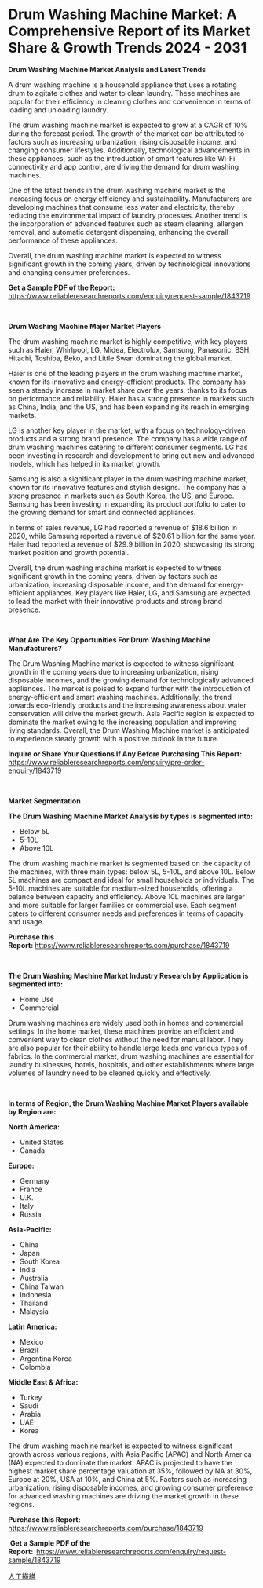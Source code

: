 <p><h1>Drum Washing Machine Market: A Comprehensive Report of its Market Share & Growth Trends 2024 - 2031</h1></p><p><strong>Drum Washing Machine Market Analysis and Latest Trends</strong></p>
<p><p>A drum washing machine is a household appliance that uses a rotating drum to agitate clothes and water to clean laundry. These machines are popular for their efficiency in cleaning clothes and convenience in terms of loading and unloading laundry. </p><p>The drum washing machine market is expected to grow at a CAGR of 10% during the forecast period. The growth of the market can be attributed to factors such as increasing urbanization, rising disposable income, and changing consumer lifestyles. Additionally, technological advancements in these appliances, such as the introduction of smart features like Wi-Fi connectivity and app control, are driving the demand for drum washing machines.</p><p>One of the latest trends in the drum washing machine market is the increasing focus on energy efficiency and sustainability. Manufacturers are developing machines that consume less water and electricity, thereby reducing the environmental impact of laundry processes. Another trend is the incorporation of advanced features such as steam cleaning, allergen removal, and automatic detergent dispensing, enhancing the overall performance of these appliances.</p><p>Overall, the drum washing machine market is expected to witness significant growth in the coming years, driven by technological innovations and changing consumer preferences.</p></p>
<p><strong>Get a Sample PDF of the Report:&nbsp;</strong> <a href="https://www.reliableresearchreports.com/enquiry/request-sample/1843719">https://www.reliableresearchreports.com/enquiry/request-sample/1843719</a></p>
<p>&nbsp;</p>
<p><strong>Drum Washing Machine Major Market Players</strong></p>
<p><p>The drum washing machine market is highly competitive, with key players such as Haier, Whirlpool, LG, Midea, Electrolux, Samsung, Panasonic, BSH, Hitachi, Toshiba, Beko, and Little Swan dominating the global market. </p><p>Haier is one of the leading players in the drum washing machine market, known for its innovative and energy-efficient products. The company has seen a steady increase in market share over the years, thanks to its focus on performance and reliability. Haier has a strong presence in markets such as China, India, and the US, and has been expanding its reach in emerging markets.</p><p>LG is another key player in the market, with a focus on technology-driven products and a strong brand presence. The company has a wide range of drum washing machines catering to different consumer segments. LG has been investing in research and development to bring out new and advanced models, which has helped in its market growth.</p><p>Samsung is also a significant player in the drum washing machine market, known for its innovative features and stylish designs. The company has a strong presence in markets such as South Korea, the US, and Europe. Samsung has been investing in expanding its product portfolio to cater to the growing demand for smart and connected appliances.</p><p>In terms of sales revenue, LG had reported a revenue of $18.6 billion in 2020, while Samsung reported a revenue of $20.61 billion for the same year. Haier had reported a revenue of $29.9 billion in 2020, showcasing its strong market position and growth potential.</p><p>Overall, the drum washing machine market is expected to witness significant growth in the coming years, driven by factors such as urbanization, increasing disposable income, and the demand for energy-efficient appliances. Key players like Haier, LG, and Samsung are expected to lead the market with their innovative products and strong brand presence.</p></p>
<p>&nbsp;</p>
<p><strong>What Are The Key Opportunities For Drum Washing Machine Manufacturers?</strong></p>
<p><p>The Drum Washing Machine market is expected to witness significant growth in the coming years due to increasing urbanization, rising disposable incomes, and the growing demand for technologically advanced appliances. The market is poised to expand further with the introduction of energy-efficient and smart washing machines. Additionally, the trend towards eco-friendly products and the increasing awareness about water conservation will drive the market growth. Asia Pacific region is expected to dominate the market owing to the increasing population and improving living standards. Overall, the Drum Washing Machine market is anticipated to experience steady growth with a positive outlook in the future.</p></p>
<p><strong>Inquire or Share Your Questions If Any Before Purchasing This Report:</strong> <a href="https://www.reliableresearchreports.com/enquiry/pre-order-enquiry/1843719">https://www.reliableresearchreports.com/enquiry/pre-order-enquiry/1843719</a></p>
<p>&nbsp;</p>
<p><strong>Market Segmentation</strong></p>
<p><strong>The Drum Washing Machine Market Analysis by types is segmented into:</strong></p>
<p><ul><li>Below 5L</li><li>5-10L</li><li>Above 10L</li></ul></p>
<p><p>The drum washing machine market is segmented based on the capacity of the machines, with three main types: below 5L, 5-10L, and above 10L. Below 5L machines are compact and ideal for small households or individuals. The 5-10L machines are suitable for medium-sized households, offering a balance between capacity and efficiency. Above 10L machines are larger and more suitable for larger families or commercial use. Each segment caters to different consumer needs and preferences in terms of capacity and usage.</p></p>
<p><strong>Purchase this Report:&nbsp;</strong><a href="https://www.reliableresearchreports.com/purchase/1843719">https://www.reliableresearchreports.com/purchase/1843719</a></p>
<p>&nbsp;</p>
<p><strong>The Drum Washing Machine Market Industry Research by Application is segmented into:</strong></p>
<p><ul><li>Home Use</li><li>Commercial</li></ul></p>
<p><p>Drum washing machines are widely used both in homes and commercial settings. In the home market, these machines provide an efficient and convenient way to clean clothes without the need for manual labor. They are also popular for their ability to handle large loads and various types of fabrics. In the commercial market, drum washing machines are essential for laundry businesses, hotels, hospitals, and other establishments where large volumes of laundry need to be cleaned quickly and effectively.</p></p>
<p>&nbsp;</p>
<p><strong>In terms of Region, the Drum Washing Machine Market Players available by Region are:</strong></p>
<p>
    <p> <strong> North America: </strong>
        <ul>
            <li>United States</li>
            <li>Canada</li>
        </ul>
        </p> 
    <p> <strong> Europe: </strong>
        <ul>
            <li>Germany</li>
            <li>France</li>
            <li>U.K.</li>
            <li>Italy</li>
            <li>Russia</li>
        </ul>
        </p> 
    <p> <strong> Asia-Pacific: </strong>
        <ul>
            <li>China</li>
            <li>Japan</li>
            <li>South Korea</li>
            <li>India</li>
            <li>Australia</li>
            <li>China Taiwan</li>
            <li>Indonesia</li>
            <li>Thailand</li>
            <li>Malaysia</li>
        </ul>
        </p> 
    <p> <strong> Latin America: </strong>
        <ul>
            <li>Mexico</li>
            <li>Brazil</li>
            <li>Argentina Korea</li>
            <li>Colombia</li>
        </ul>
        </p> 
    <p> <strong> Middle East & Africa: </strong>
        <ul>
            <li>Turkey</li>
            <li>Saudi</li>
            <li>Arabia</li>
            <li>UAE</li>
            <li>Korea</li>
        </ul>
    </p>
    </p>
<p><p>The drum washing machine market is expected to witness significant growth across various regions, with Asia Pacific (APAC) and North America (NA) expected to dominate the market. APAC is projected to have the highest market share percentage valuation at 35%, followed by NA at 30%, Europe at 20%, USA at 10%, and China at 5%. Factors such as increasing urbanization, rising disposable incomes, and growing consumer preference for advanced washing machines are driving the market growth in these regions.</p></p>
<p><strong>Purchase this Report: </strong><a href="https://www.reliableresearchreports.com/purchase/1843719">https://www.reliableresearchreports.com/purchase/1843719</a></p>
<p>&nbsp;<strong>Get a Sample PDF of the Report:&nbsp;&nbsp;</strong><a href="https://www.reliableresearchreports.com/enquiry/request-sample/1843719">https://www.reliableresearchreports.com/enquiry/request-sample/1843719</a></p>
<p><strong></strong></p>
<p><p><a href="https://github.com/oqoeusbvpadwjs08/Market-Research-Report-List-1/blob/main/36450343805.md">人工繊維</a></p></p>